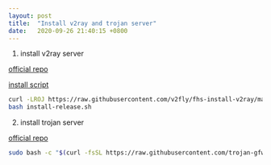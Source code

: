 ```yaml
---
layout: post
title:  "Install v2ray and trojan server"
date:   2020-09-26 21:40:15 +0800
---
```


1. install v2ray server

[official repo](https://github.com/v2fly/v2ray-core)

[install script](https://github.com/v2fly/fhs-install-v2ray)


```bash
curl -LROJ https://raw.githubusercontent.com/v2fly/fhs-install-v2ray/master/install-release.sh
bash install-release.sh
```

2. install trojan server

[official repo](https://github.com/trojan-gfw/trojan)


```bash
sudo bash -c "$(curl -fsSL https://raw.githubusercontent.com/trojan-gfw/trojan-quickstart/master/trojan-quickstart.sh)"
```
